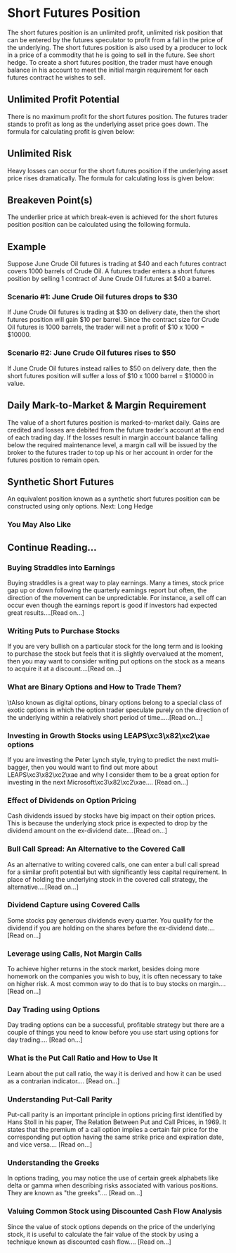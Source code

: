 # Short Futures Position
The short futures position is an unlimited profit, unlimited risk position that can be entered by the futures speculator to profit from a fall in the price of the underlying.
The short futures position is also used by a producer to lock in a price of a commodity that he is going to sell in the future. See short hedge.
To create a short futures position, the trader must have enough balance in his account to meet the initial margin requirement for each futures contract he wishes to sell.

## Unlimited Profit Potential
There is no maximum profit for the short futures position. The futures trader stands to profit as long as the underlying asset price goes down.
The formula for calculating profit is given below:

## Unlimited Risk
Heavy losses can occur for the short futures position if the underlying asset price rises dramatically.
The formula for calculating loss is given below:

## Breakeven Point(s)
The underlier price at which break-even is achieved for the short futures position position can be calculated using the following formula.

## Example
Suppose June Crude Oil futures is trading at $40 and each futures contract covers 1000 barrels of Crude Oil. A futures trader enters a short futures position by selling 1 contract of June Crude Oil futures at $40 a barrel.

### Scenario #1: June Crude Oil futures drops to $30
If June Crude Oil futures is trading at $30 on delivery date, then the short futures position will gain $10 per barrel. Since the contract size for Crude Oil futures is 1000 barrels, the trader will net a profit of $10 x 1000 = $10000.

### Scenario #2: June Crude Oil futures rises to $50
If June Crude Oil futures instead rallies to $50 on delivery date, then the short futures position will suffer a loss of $10 x 1000 barrel = $10000 in value.

## Daily Mark-to-Market & Margin Requirement
The value of a short futures position is marked-to-market daily. Gains are credited and losses are debited from the future trader's account at the end of each trading day.
If the losses result in margin account balance falling below the required maintenance level, a margin call will be issued by the broker to the futures trader to top up his or her account in order for the futures position to remain open.

## Synthetic Short Futures
An equivalent position known as a synthetic short futures position can be constructed using only options.
Next: Long Hedge 

### You May Also Like

## Continue Reading...

### Buying Straddles into Earnings
Buying straddles is a great way to play earnings.        Many a times, stock price gap up or down following the quarterly earnings report        but often, the direction of the movement can be unpredictable. For instance, a sell        off can occur even though the earnings report is good if investors had expected        great results....[Read on...]

### Writing Puts to Purchase Stocks
If you are very bullish on a particular stock for the long term and is looking to        purchase the stock but feels that it is slightly overvalued at the moment, then        you may want to consider writing put options on the        stock as a means to acquire it at a discount....[Read on...]

### What are Binary Options and How to Trade Them?
\tAlso known as digital options, binary options belong to a special class of exotic options in which the option trader speculate purely on the direction of the underlying within a relatively short period of time.....[Read on...]

### Investing in Growth Stocks using LEAPS\xc3\x82\xc2\xae options
If you are investing the Peter Lynch style, trying to predict the next multi-bagger,    then you would want to find out more about LEAPS\xc3\x82\xc2\xae and why I consider them to be a great option for investing in the next Microsoft\xc3\x82\xc2\xae....        [Read on...]

### Effect of Dividends on Option Pricing
Cash dividends issued by stocks have big impact on their option prices. This is    because the underlying stock price is expected to drop by the dividend amount on the ex-dividend date....[Read on...]

### Bull Call Spread: An Alternative to the Covered Call
As an alternative to writing covered calls, one can enter a bull call spread for    a similar profit potential but with significantly less capital requirement. In    place of holding the underlying stock in the covered call strategy, the alternative....[Read on...]

### Dividend Capture using Covered Calls
Some stocks pay generous dividends every quarter. You qualify for the dividend if        you are holding on the shares before the ex-dividend date....[Read on...]

### Leverage using Calls, Not Margin Calls
To achieve higher returns in the stock market, besides doing more homework on the        companies you wish to buy, it is often necessary to        take on higher risk. A most common way to do that is to buy stocks on margin....[Read on...]

### Day Trading using Options
Day trading options can be a successful, profitable strategy but there are a couple of things you need to know before you use start using options for day trading.... [Read on...]

### What is the Put Call Ratio and How to Use It
Learn about the put call ratio, the way it is derived and how it can be used as a contrarian indicator.... [Read on...]

### Understanding Put-Call Parity
Put-call parity is an important principle in options pricing first identified by Hans Stoll in his paper, The Relation Between Put and Call Prices, in 1969. It states that the premium of a call option implies a certain fair price for the corresponding put option having the same strike price and expiration date, and vice versa.... [Read on...]

### Understanding the Greeks
In options trading, you may notice the use of certain greek alphabets like delta        or gamma when describing risks associated with various positions. They are known as "the greeks".... [Read on...]

### Valuing Common Stock using Discounted Cash Flow    Analysis
Since the value of stock options depends on the price of the underlying stock, it        is useful to calculate the fair value of the stock by using a technique known as        discounted cash flow....        [Read on...]

